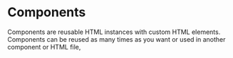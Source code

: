 # Components
Components are reusable HTML instances with custom HTML elements. 
Components can be reused as many times as you want or used in another component or HTML file,